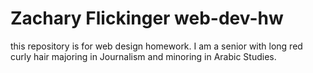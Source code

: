 # Zachary Flickinger web-dev-hw
this repository is for web design homework.
I am a senior with long red curly hair majoring in Journalism and minoring in Arabic Studies.

